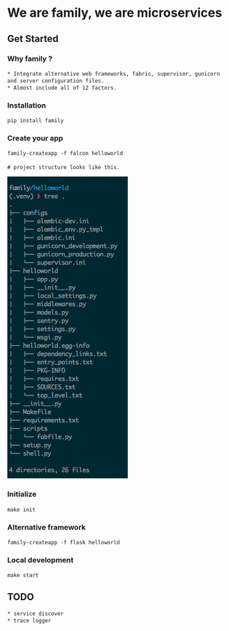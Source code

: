 # We are family, we are microservices

## Get Started

### Why family ?

    * Integrate alternative web frameworks, fabric, supervisor, gunicorn and server configuration files.
    * Almost include all of 12 factors.

### Installation

    pip install family

### Create your app

    family-createapp -f falcon helloworld

    # project structure looks like this.

![family](static/demo.png "family")


### Initialize

    make init

### Alternative framework

    family-createapp -f flask helloworld

### Local development

    make start
    

## TODO

    * service discover
    * trace logger

